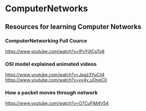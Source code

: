 # ComputerNetworks
## Resources for learning Computer Networks

### ComputerNetworking Full Cource
https://www.youtube.com/watch?v=IPvYjXCsTg8

### OSI model explained animated videos 
https://www.youtube.com/watch?v=Jpaz3YuCil4                                                                                                                           
https://www.youtube.com/watch?v=vv4y_uOneC0

### How a packet moves through network 
https://www.youtube.com/watch?v=O7CuFlM4V54
